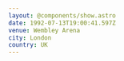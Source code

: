 ```yaml
---
layout: @components/show.astro
date: 1992-07-13T19:00:41.597Z
venue: Wembley Arena
city: London
country: UK
---
```

